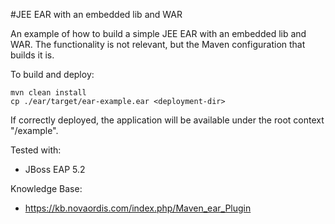 #JEE EAR with an embedded lib and WAR

An example of how to build a simple JEE EAR with an embedded lib and WAR.
The functionality is not relevant, but the Maven configuration that builds
it is.

To build and deploy:

    mvn clean install
    cp ./ear/target/ear-example.ear <deployment-dir>
    
If correctly deployed, the application will be available under the root context "/example".

Tested with:

* JBoss EAP 5.2     

Knowledge Base:

* https://kb.novaordis.com/index.php/Maven_ear_Plugin

